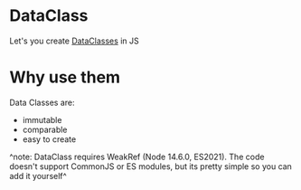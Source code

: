 # DataClass
Let's you create [DataClasses](https://docs.python.org/3/library/dataclasses.html) in JS

# Why use them
Data Classes are:
  * immutable
  * comparable
  * easy to create

^note: DataClass requires WeakRef (Node 14.6.0, ES2021). The code doesn't support CommonJS or ES modules, but its pretty simple so you can add it yourself^
